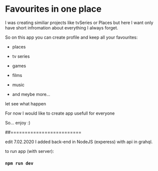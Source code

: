 # Favourites in one place

I was creating similiar projects like tvSeries or Places
but here I want only have short infromation about everything I always forget.

So on this app you can create profile and keep all your favourites:

- places
- tv series
- games
- films
- music

- and meybe more...

let see what happen

For now I would like to create app usefull for everyone

So... enjoy :)

##=========================

edit 7.02.2020
I added back-end in NodeJS (experess) with api in grahql.

to run app (with server):

### `npm run dev`
